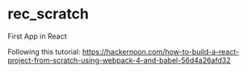 # rec_scratch
First App in React

Following this tutorial: https://hackernoon.com/how-to-build-a-react-project-from-scratch-using-webpack-4-and-babel-56d4a26afd32
